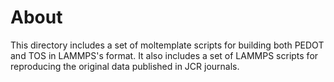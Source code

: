 # About
This directory includes a set of moltemplate scripts
for building both  PEDOT and TOS in LAMMPS's format. It also 
includes a set of LAMMPS scripts for reproducing
the original data published in JCR journals.  
